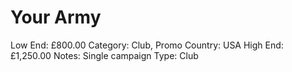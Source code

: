# Your Army

Low End: £800.00
Category: Club, Promo
Country: USA
High End: £1,250.00
Notes: Single campaign
Type: Club